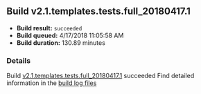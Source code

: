 ## Build v2.1.templates.tests.full_20180417.1
- **Build result:** `succeeded`
- **Build queued:** 4/17/2018 11:05:58 AM
- **Build duration:** 130.89 minutes
### Details
Build [v2.1.templates.tests.full_20180417.1](https://winappstudio.visualstudio.com/web/build.aspx?pcguid=a4ef43be-68ce-4195-a619-079b4d9834c2&builduri=vstfs%3a%2f%2f%2fBuild%2fBuild%2f25498) succeeded
Find detailed information in the [build log files](https://uwpctdiags.blob.core.windows.net/buildlogs/v2.1.templates.tests.full_20180417.1_logs.zip)
